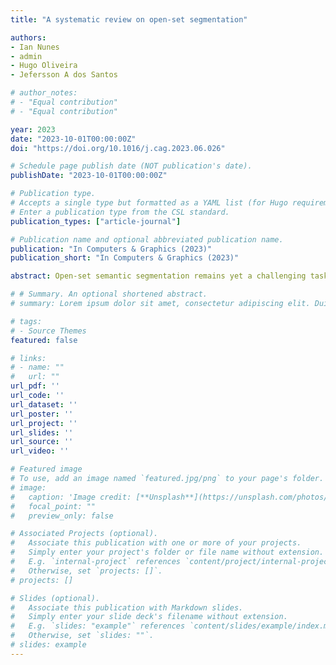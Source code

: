 ```yaml
---
title: "A systematic review on open-set segmentation"

authors:
- Ian Nunes 
- admin
- Hugo Oliveira
- Jefersson A dos Santos

# author_notes:
# - "Equal contribution"
# - "Equal contribution"

year: 2023
date: "2023-10-01T00:00:00Z"
doi: "https://doi.org/10.1016/j.cag.2023.06.026"

# Schedule page publish date (NOT publication's date).
publishDate: "2023-10-01T00:00:00Z"

# Publication type.
# Accepts a single type but formatted as a YAML list (for Hugo requirements).
# Enter a publication type from the CSL standard.
publication_types: ["article-journal"]

# Publication name and optional abbreviated publication name.
publication: "In Computers & Graphics (2023)"
publication_short: "In Computers & Graphics (2023)"

abstract: Open-set semantic segmentation remains yet a challenging task, not only due to the inherent challenges of pixel-wise classification but also the precise segmentation of categories not seen during training. The pursuit of that task is rapidly growing in the Computer Vision community, urging the need to organize the literature. In this paper, we extend our previous work by conducting a more comprehensive systematic mapping of the open-set segmentation literature between January 2001 and January 2023 and proposing a novel taxonomy. Our goal is to provide a broad understanding of current trends for the open-set semantic segmentation (OSS) task defined by existing approaches that may influence future methods. By characterizing methodologies in terms of open-set identification strategies, data inputs, and other relevant aspects, we present a structured view of how researchers are advancing in the field of open-set semantic segmentation. To the best of the authors’ knowledge, this is the first systematic review of OSS methods. Moreover, we apply the proposed taxonomy to selected methods for open-set recognition, outlining important similarities and differences of such a closely related field.

# # Summary. An optional shortened abstract.
# summary: Lorem ipsum dolor sit amet, consectetur adipiscing elit. Duis posuere tellus ac convallis placerat. Proin tincidunt magna sed ex sollicitudin condimentum.

# tags:
# - Source Themes
featured: false

# links:
# - name: ""
#   url: ""
url_pdf: ''
url_code: ''
url_dataset: ''
url_poster: ''
url_project: ''
url_slides: ''
url_source: ''
url_video: ''

# Featured image
# To use, add an image named `featured.jpg/png` to your page's folder. 
# image:
#   caption: 'Image credit: [**Unsplash**](https://unsplash.com/photos/jdD8gXaTZsc)'
#   focal_point: ""
#   preview_only: false

# Associated Projects (optional).
#   Associate this publication with one or more of your projects.
#   Simply enter your project's folder or file name without extension.
#   E.g. `internal-project` references `content/project/internal-project/index.md`.
#   Otherwise, set `projects: []`.
# projects: []

# Slides (optional).
#   Associate this publication with Markdown slides.
#   Simply enter your slide deck's filename without extension.
#   E.g. `slides: "example"` references `content/slides/example/index.md`.
#   Otherwise, set `slides: ""`.
# slides: example
---
```


<!-- {{% callout note %}}
Click the *Cite* button above to demo the feature to enable visitors to import publication metadata into their reference management software.
{{% /callout %}}

{{% callout note %}}
Create your slides in Markdown - click the *Slides* button to check out the example.
{{% /callout %}} -->

<!-- Add the publication's **full text** or **supplementary notes** here. You can use rich formatting such as including [code, math, and images](https://docs.hugoblox.com/content/writing-markdown-latex/). -->
